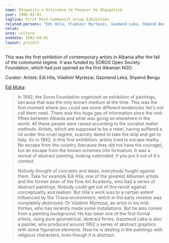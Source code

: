 ```yaml
---
name: Ekspozita e Artistëve të Pavarur të Shqipërisë
year: 1992-03-01
tagline: First Post-Communist Group Exhibition
related-persons: "Edi Hila, Vladimir Myrtezai, Gazmend Leka, Shpend Bengu"
value:
area: culture
enddate: 1992-04-01
layout: project
---
```

This was the first exhibition of contemporary artists in Albania after the fall of the communist regime. It was funded by SOROS Open Society Foundation, which had just opened as the first Albanian NGO.

Curator:
Artists: Edi Hila, Vladimir Myrtezai, Gazmend Leka, Shpend Bengu

[Edi Muka](http://v2.nl/archive/articles/media-art-in-albania-first-steps/?searchterm=edi%20muka):
> In 1992, the Soros Foundation organized an exhibition of paintings, because that was the only known medium at the time. This was the first moment where you could see some different tendencies (let's not call them new). There was this huge gap of information since the mid-fifties between Albania and what was going on elsewhere in the world. All these people were raised according to the socialist realist methods. Artists, which are supposed to be a rebel, having suffered a lot under this cruel regime, scarcely dared to take the ship and get to Italy. So in 1992, in this first exihibition, artists tried to escape reality. No escape from the country (because they did not have the courage), but an escape from the known schemes into formalism. It was a revival of abstract painting, looking outmoded, if you put it out of it's context.

>Nobody thought of concepts and ideas, everybody fought against them. Take for example Edi Hila, one of the greatest Albanian artists and the former dean of the Fine Art Academy, who had a series of abstract paintings. Nobody could get out of this revolt against conceptuality and realism. But Hila's work was to a certain extent influenced by the Tirana environment, which in the early nineties was completely destroyed. Or Vladimir Myrtezai, an artist in his mid-thirties, who has recently made some installations. But he also comes from a painting background. He has been one of the first formal artists, using pure geometrical, abstract forms. Gazmend Leka is also a painter, who produced around 1992 a series of abstract graphics with some figurative elements. Now he is dealing in the paintings with religious characters, even though it is abstract.
